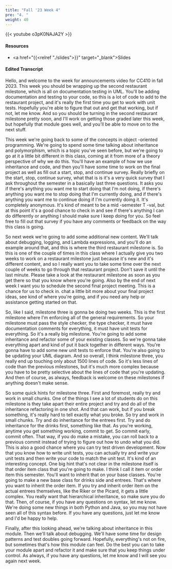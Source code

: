 ```yaml
---
title: "Fall '23 Week 4"
pre: "4. "
weight: 40
---
```


{{< youtube o3pK0NAJA2Y >}}

#### Resources

* <a href="{{<relref "./slides">}}" target="_blank">Slides</a>

#### Edited Transcript


Hello, and welcome to the week for announcements video for CC410 in fall 2023. This week you should be wrapping up the second restaurant milestone, which is all on documentation testing in UML. You'll be adding documentation and testing to your code, so this is a lot of code to add to the restaurant project, and it's really the first time you get to work with unit tests. Hopefully you're able to figure that out and get that working, but if not, let me know. And so you should be turning in the second restaurant milestone pretty soon, and I'll work on getting those graded later this week, but hopefully that module goes well, and you'll be able to move on to the next stuff. 

This week we're going back to some of the concepts in object -oriented programming. We're going to spend some time talking about inheritance and polymorphism, which is a topic you've seen before, but we're going to go at it a little bit different in this class, coming at it from more of a theory perspective of why we do this. You'll have an example of how we use inheritance and code, and then you'll have some time to work on the final project as well as fill out a start, stop, and continue survey. Really briefly on the start, stop, continue survey, what that is is it's a very quick survey that I ask throughout the semester in a basically last three questions. It asks you if there's anything you want me to start doing that I'm not doing, if there's anything you want me to stop doing that I'm currently doing, and if there's anything you want me to continue doing if I'm currently doing it. It's completely anonymous. It's kind of meant to be a mid -semester T -val, but at this point it's a good chance to check in and see if there's anything I can do differently or anything I should make sure I keep doing for you. So feel free to fill out that survey if you have any comments or feedback on the way this class is going. 

So next week we're going to add some additional new content. We'll talk about debugging, logging, and Lambda expressions, and you'll do an example around that, and this is where the third restaurant milestone is. So this is one of the couple of times in this class where I actually give you two weeks to work on a restaurant milestone just because it's new and it's different content, and so I really want you to take some time over the next couple of weeks to go through that restaurant project. Don't save it until the last minute. Please take a look at the restaurant milestone as soon as you get there so that you know where you're going. Also by the end of next week I want you to schedule the second final project meeting. This is a chance for us to check in. chat a little bit more about your final project ideas, see kind of where you're going, and if you need any help or assistance getting started on that. 

So, like I said, milestone three is gonna be doing two weeks. This is the first milestone where I'm enforcing all of the general requirements. So your milestone must pass the style checker, the type checker, it must have documentation comments for everything, it must have unit tests for everything. So it's a really big milestone. You're going to add some inheritance and refactor some of your existing classes. So we're gonna take everything apart and kind of put it back together in different ways. You're gonna have to add some new unit tests to enforce that. You're also going to be updating your UML diagram. And so overall, I think milestone three, you really end up touching only about 1500 lines of code. So it's less lines of code than the previous milestones, but it's much more complex because you have to be pretty selective about the lines of code that you're updating. And then of course, as always, feedback is welcome on these milestones if anything doesn't make sense. 

So some quick hints for milestone three. First and foremost, really try and work in small chunks. One of the things I see a lot of students do on this milestone is they take apart their entire project and try and do all of the inheritance refactoring in one shot. And that can work, but if you break something, it's really hard to tell exactly what you broke. So try and work in small chunks. Try and do inheritance for the entrees first. Try and do inheritance for the drinks first, something like that. As you're working, anytime you get something working, commit to get. So commit early, commit often. That way, if you do make a mistake, you can roll back to a previous commit instead of trying to figure out how to undo what you did. This is also a good chance where you can try test driven development. Now that you know how to write unit tests, you can actually try and write your unit tests and then write your code to match the unit test. It's kind of an interesting concept. One big hint that's not clear in the milestone itself is that order item class that you're going to make. I think I call it item or order item this semester. You'll want to inherit that on your base classes. You're going to make a new base class for drinks side and entrees. That's where you want to inherit the order item. If you try and inherit order item on the actual entrees themselves, like the Riker or the Picard, it gets a little complex. You really want that hierarchical inheritance, so make sure you do that. Then, of course, if you have any questions on syntax, let me know. We're doing some new things in both Python and Java, so you may not have seen all of this syntax before. If you have any questions, just let me know and I'd be happy to help. 

Finally, after this looking ahead, we're talking about inheritance in this module. Then we'll talk about debugging. We'll have some time for design patterns and test doubles going forward. Hopefully, everything's not on fire, but sometimes that's how this module can feel. Do the best you can to take your module apart and refactor it and make sure that you keep things under control. As always, if you have any questions, let me know and I will see you again next week. 
